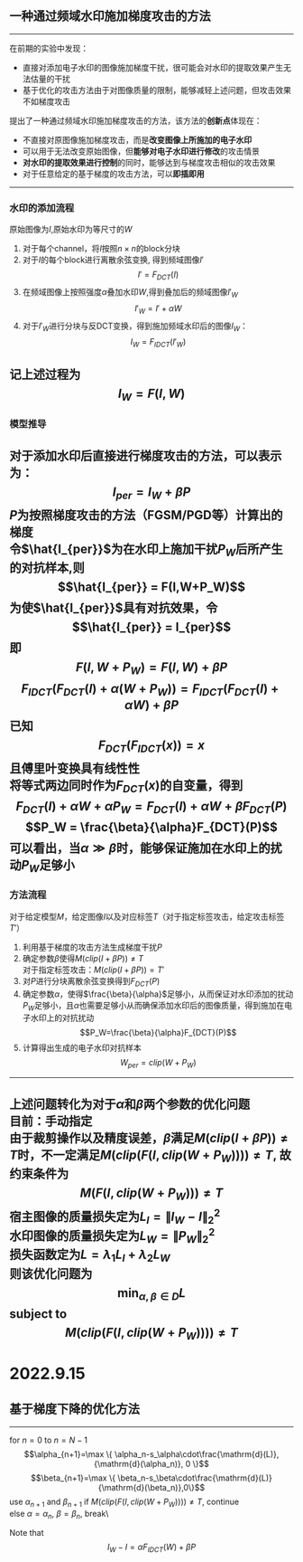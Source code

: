 ## 一种通过频域水印施加梯度攻击的方法
---
在前期的实验中发现：
- 直接对添加电子水印的图像施加梯度干扰，很可能会对水印的提取效果产生无法估量的干扰
- 基于优化的攻击方法由于对图像质量的限制，能够减轻上述问题，但攻击效果不如梯度攻击

提出了一种通过频域水印施加梯度攻击的方法，该方法的**创新点**体现在：
- 不直接对原图像施加梯度攻击，而是**改变图像上所施加的电子水印**
- 可以用于无法改变原始图像，但**能够对电子水印进行修改**的攻击情景
- **对水印的提取效果进行控制**的同时，能够达到与梯度攻击相似的攻击效果
- 对于任意给定的基于梯度的攻击方法，可以**即插即用**
---
### 水印的添加流程
原始图像为$I$,原始水印为等尺寸的$W$
1. 对于每个channel，将$I$按照$n\times n$的block分块
2. 对于$I$的每个block进行离散余弦变换, 得到频域图像$I'$
$$I' = F_{DCT}(I)$$
3. 在频域图像上按照强度$\alpha$叠加水印$W$,得到叠加后的频域图像$I'_{W}$
$$I'_{W} = I'+\alpha W$$
4. 对于$I'_{W}$进行分块与反DCT变换，得到施加频域水印后的图像$I_W$：
$$I_W = F_{IDCT}(I'_W)$$

记上述过程为
$$I_W = F(I,W)$$
---
### 模型推导
对于添加水印后直接进行梯度攻击的方法，可以表示为：
$$I_{per} = I_W + \beta P$$
$P$为按照梯度攻击的方法（FGSM/PGD等）计算出的梯度\
令$\hat{I_{per}}$为在水印上施加干扰$P_W$后所产生的对抗样本,则
$$\hat{I_{per}} = F(I,W+P_W)$$
为使$\hat{I_{per}}$具有对抗效果，令
$$\hat{I_{per}} = I_{per}$$
即
$$F(I,W+P_W) = F(I,W)+\beta P$$
$$F_{IDCT}(F_{DCT}(I)+\alpha (W+P_W))=F_{IDCT}(F_{DCT}(I)+\alpha W)+\beta P$$
已知
$$F_{DCT}(F_{IDCT}(x))=x$$
且傅里叶变换具有线性性\
将等式两边同时作为$F_{DCT}(x)$的自变量，得到
$$F_{DCT}(I)+\alpha W+ \alpha P_W = F_{DCT}(I)+\alpha W+\beta F_{DCT}(P)$$
$$P_W = \frac{\beta}{\alpha}F_{DCT}(P)$$
可以看出，当$\alpha \gg \beta$时，能够保证施加在水印上的扰动$P_W$足够小
---
### 方法流程
对于给定模型$M$，给定图像$I$以及对应标签$T$（对于指定标签攻击，给定攻击标签$T'$）
1. 利用基于梯度的攻击方法生成梯度干扰$P$
2. 确定参数$\beta$使得$M(clip(I+\beta P))\ne T$\
  对于指定标签攻击：$M(clip(I+\beta P)) = T'$
3. 对$P$进行分块离散余弦变换得到$F_{DCT}(P)$
4. 确定参数$\alpha$，使得$\frac{\beta}{\alpha}$足够小，从而保证对水印添加的扰动$P_W$足够小，且$\alpha$也需要足够小从而确保添加水印后的图像质量，得到施加在电子水印上的对抗扰动
$$P_W=\frac{\beta}{\alpha}F_{DCT}(P)$$
5. 计算得出生成的电子水印对抗样本
$$W_{per} = clip(W+P_W)$$
---
上述问题转化为对于$\alpha$和$\beta$两个参数的优化问题\
目前：手动指定\
由于裁剪操作以及精度误差，$\beta$满足$M(clip(I+\beta P))\ne T$时，不一定满足$M(clip(F(I,clip(W+P_W))))\ne T$,
故约束条件为
$$M(F(I,clip(W+P_W)))\ne T$$
宿主图像的质量损失定为$L_I=\lVert I_W-I \rVert_2^2$\
水印图像的质量损失定为$L_W=\lVert P_W \rVert_2^2$\
损失函数定为$L=\lambda_1 L_I+\lambda_2 L_W$\
则该优化问题为
$$\min_{\alpha,\beta \in D} L$$
subject to $$ M(clip(F(I,clip(W+P_W))))\ne T$$
---
# 2022.9.15
## 基于梯度下降的优化方法
---
for $n=0$ to $n = N-1$\
    $$\alpha_{n+1}=\max \{ \alpha_n-s_\alpha\cdot\frac{\mathrm{d}(L)},{\mathrm{d}(\alpha_n)}, 0 \}$$
    $$\beta_{n+1}=\max \{ \beta_n-s_\beta\cdot\frac{\mathrm{d}(L)}{\mathrm{d}(\beta_n)},0\}$$
use $\alpha_{n+1}$ and $\beta_{n+1}$ if $M(clip(F(I,clip(W+P_W))))\ne T$, continue\
else $\alpha = \alpha_{n}$, $\beta = \beta_{n}$, break\

Note that\
$$I_W-I = \alpha F_{IDCT}(W) + \beta P$$
